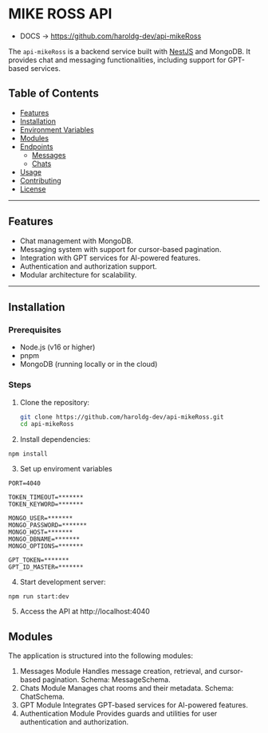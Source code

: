 # MIKE ROSS API

- DOCS -> https://github.com/haroldg-dev/api-mikeRoss

The `api-mikeRoss` is a backend service built with [NestJS](https://nestjs.com/) and MongoDB. It provides chat and messaging functionalities, including support for GPT-based services.

## Table of Contents

- [Features](#features)
- [Installation](#installation)
- [Environment Variables](#environment-variables)
- [Modules](#modules)
- [Endpoints](#endpoints)
  - [Messages](#messages)
  - [Chats](#chats)
- [Usage](#usage)
- [Contributing](#contributing)
- [License](#license)

---

## Features

- Chat management with MongoDB.
- Messaging system with support for cursor-based pagination.
- Integration with GPT services for AI-powered features.
- Authentication and authorization support.
- Modular architecture for scalability.

---

## Installation

### Prerequisites

- Node.js (v16 or higher)
- pnpm
- MongoDB (running locally or in the cloud)

### Steps

1. Clone the repository:

   ```bash
   git clone https://github.com/haroldg-dev/api-mikeRoss.git
   cd api-mikeRoss
   ```

2. Install dependencies:

```
npm install
```

3. Set up enviroment variables

```
PORT=4040

TOKEN_TIMEOUT=*******
TOKEN_KEYWORD=*******

MONGO_USER=*******
MONGO_PASSWORD=*******
MONGO_HOST=*******
MONGO_DBNAME=*******
MONGO_OPTIONS=*******

GPT_TOKEN=*******
GPT_ID_MASTER=*******

```

4. Start development server:

```
npm run start:dev
```

5. Access the API at http://localhost:4040

## Modules

The application is structured into the following modules:

1. Messages Module
   Handles message creation, retrieval, and cursor-based pagination.
   Schema: MessageSchema.
2. Chats Module
   Manages chat rooms and their metadata.
   Schema: ChatSchema.
3. GPT Module
   Integrates GPT-based services for AI-powered features.
4. Authentication Module
   Provides guards and utilities for user authentication and authorization.
